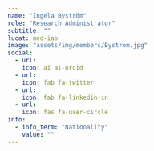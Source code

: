 ```yaml
---
name: "Ingela Byström"
role: "Research Administrator"
subtitle: ""
lucat: med-iab
image: "assets/img/members/Bystrom.jpg"
social:
  - url: 
    icon: ai ai-orcid
  - url: 
    icon: fab fa-twitter
  - url: 
    icon: fab fa-linkedin-in
  - url: 
    icon: fas fa-user-circle
info:
  - info_term: "Nationality"
    value: ""
---
```


